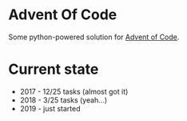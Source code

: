 # Advent Of Code

Some python-powered solution for [Advent of Code](https://adventofcode.com/).

# Current state

* 2017 - 12/25 tasks (almost got it)
* 2018 - 3/25 tasks (yeah...)
* 2019 - just started
